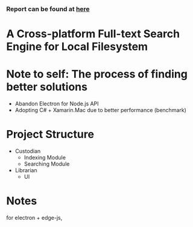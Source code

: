 ### Report can be found at [here](./Report.md)
# A Cross-platform Full-text Search Engine for Local Filesystem  


# Note to self: The process of finding better solutions
- Abandon Electron for Node.js API
- Adopting C# + Xamarin.Mac due to better performance (benchmark)

# Project Structure
 - Custodian
   - Indexing Module
   - Searching Module
   <!-- -  -->
- Librarian
  - UI

# Notes
for electron + edge-js,

